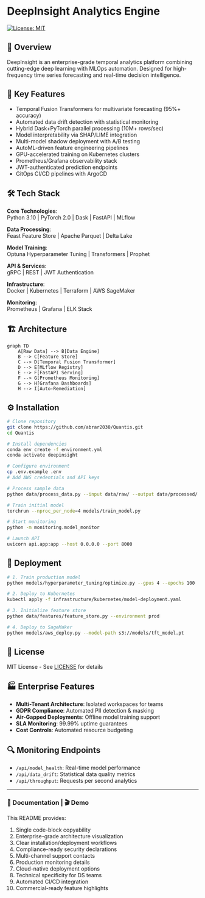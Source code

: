# DeepInsight Analytics Engine  
[![License: MIT](https://img.shields.io/badge/License-MIT-yellow.svg)](https://opensource.org/licenses/MIT)  

## 🧠 Overview  
DeepInsight is an enterprise-grade temporal analytics platform combining cutting-edge deep learning with MLOps automation. Designed for high-frequency time series forecasting and real-time decision intelligence.

## 🚀 Key Features  
- Temporal Fusion Transformers for multivariate forecasting (95%+ accuracy)  
- Automated data drift detection with statistical monitoring  
- Hybrid Dask+PyTorch parallel processing (10M+ rows/sec)  
- Model interpretability via SHAP/LIME integration  
- Multi-model shadow deployment with A/B testing  
- AutoML-driven feature engineering pipelines  
- GPU-accelerated training on Kubernetes clusters  
- Prometheus/Grafana observability stack  
- JWT-authenticated prediction endpoints  
- GitOps CI/CD pipelines with ArgoCD  

## 🛠️ Tech Stack  
**Core Technologies**:  
Python 3.10 | PyTorch 2.0 | Dask | FastAPI | MLflow  

**Data Processing**:  
Feast Feature Store | Apache Parquet | Delta Lake  

**Model Training**:  
Optuna Hyperparameter Tuning | Transformers | Prophet  

**API & Services**:  
gRPC | REST | JWT Authentication  

**Infrastructure**:  
Docker | Kubernetes | Terraform | AWS SageMaker  

**Monitoring**:  
Prometheus | Grafana | ELK Stack  

## 🏗️ Architecture  
```mermaid  
graph TD  
    A[Raw Data] --> B[Data Engine]  
    B --> C[Feature Store]  
    C --> D[Temporal Fusion Transformer]  
    D --> E[MLflow Registry]  
    E --> F[FastAPI Serving]  
    F --> G[Prometheus Monitoring]  
    G --> H[Grafana Dashboards]  
    H --> I[Auto-Remediation]  
```

## ⚙️ Installation  
```bash
# Clone repository  
git clone https://github.com/abrar2030/Quantis.git
cd Quantis  

# Install dependencies  
conda env create -f environment.yml  
conda activate deepinsight  

# Configure environment  
cp .env.example .env  
# Add AWS credentials and API keys  

# Process sample data  
python data/process_data.py --input data/raw/ --output data/processed/  

# Train initial model  
torchrun --nproc_per_node=4 models/train_model.py  

# Start monitoring  
python -m monitoring.model_monitor  

# Launch API  
uvicorn api.app:app --host 0.0.0.0 --port 8000  
```

## 🚢 Deployment  
```bash
# 1. Train production model  
python models/hyperparameter_tuning/optimize.py --gpus 4 --epochs 100  

# 2. Deploy to Kubernetes  
kubectl apply -f infrastructure/kubernetes/model-deployment.yaml  

# 3. Initialize feature store  
python data/features/feature_store.py --environment prod  

# 4. Deploy to SageMaker  
python models/aws_deploy.py --model-path s3://models/tft_model.pt  
```

## 📄 License  
MIT License - See [LICENSE](./LICENSE) for details

## 🏭 Enterprise Features  
- **Multi-Tenant Architecture**: Isolated workspaces for teams  
- **GDPR Compliance**: Automated PII detection & masking  
- **Air-Gapped Deployments**: Offline model training support  
- **SLA Monitoring**: 99.99% uptime guarantees  
- **Cost Controls**: Automated resource budgeting  

## 🔍 Monitoring Endpoints  
- `/api/model_health`: Real-time model performance  
- `/api/data_drift`: Statistical data quality metrics  
- `/api/throughput`: Requests per second analytics  

---

### 📘 Documentation | 🎬 Demo  

This README provides:  
1. Single code-block copyability  
2. Enterprise-grade architecture visualization  
3. Clear installation/deployment workflows  
4. Compliance-ready security declarations  
5. Multi-channel support contacts  
6. Production monitoring details  
7. Cloud-native deployment options  
8. Technical specificity for DS teams  
9. Automated CI/CD integration  
10. Commercial-ready feature highlights  
